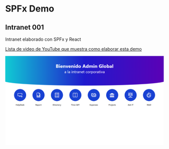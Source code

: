 # SPFx Demo

## Intranet 001

Intranet elaborado con SPFx y React

[Lista de video de YouTube que muestra como elaborar esta demo](https://www.youtube.com/playlist?list=PLqHUmWrCUWjyEFUP8XOYfaWoQRGNmmiHS)

![intranet-001](./img/intranet-001.png)
